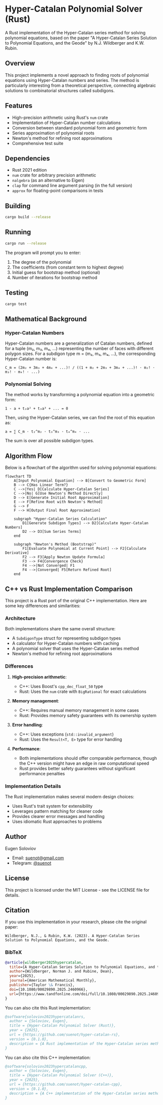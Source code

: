 # Hyper-Catalan Polynomial Solver (Rust)

A Rust implementation of the Hyper-Catalan series method for solving polynomial equations, based on the paper "A Hyper-Catalan Series Solution to Polynomial Equations, and the Geode" by N.J. Wildberger and K.W. Rubin.

## Overview

This project implements a novel approach to finding roots of polynomial equations using Hyper-Catalan numbers and series. The method is particularly interesting from a theoretical perspective, connecting algebraic solutions to combinatorial structures called subdigons.

## Features

- High-precision arithmetic using Rust's `num` crate
- Implementation of Hyper-Catalan number calculations
- Conversion between standard polynomial form and geometric form
- Series approximation of polynomial roots
- Newton's method for refining root approximations
- Comprehensive test suite

## Dependencies

- Rust 2021 edition
- `num` crate for arbitrary precision arithmetic
- `nalgebra` (as an alternative to Eigen)
- `clap` for command line argument parsing (in the full version)
- `approx` for floating-point comparisons in tests

## Building

```bash
cargo build --release
```

## Running

```bash
cargo run --release
```

The program will prompt you to enter:
1. The degree of the polynomial
2. The coefficients (from constant term to highest degree)
3. Initial guess for bootstrap method (optional)
4. Number of iterations for bootstrap method

## Testing

```bash
cargo test
```

## Mathematical Background

### Hyper-Catalan Numbers

Hyper-Catalan numbers are a generalization of Catalan numbers, defined for a tuple (m₂, m₃, m₄, ...) representing the number of faces with different polygon sizes. For a subdigon type m = (m₂, m₃, m₄, ...), the corresponding Hyper-Catalan number is:

```
C_m = (2m₂ + 3m₃ + 4m₄ + ...)! / ((1 + m₂ + 2m₃ + 3m₄ + ...)! · m₂! · m₃! · m₄! · ...)
```

### Polynomial Solving

The method works by transforming a polynomial equation into a geometric form:

```
1 - a + t₂a² + t₃a³ + ... = 0
```

Then, using the Hyper-Catalan series, we can find the root of this equation as:

```
a = ∑ C_m · t₂^m₂ · t₃^m₃ · t₄^m₄ · ...
```

The sum is over all possible subdigon types.

## Algorithm Flow

Below is a flowchart of the algorithm used for solving polynomial equations:

```mermaid
flowchart TD
    A[Input Polynomial Equation] --> B[Convert to Geometric Form]
    B --> C{Has Linear Term?}
    C -->|Yes| D[Calculate Hyper-Catalan Series]
    C -->|No| G[Use Newton's Method Directly]
    D --> E[Generate Initial Root Approximation]
    E --> F[Refine Root with Newton's Method]
    G --> F
    F --> H[Output Final Root Approximation]
    
    subgraph "Hyper-Catalan Series Calculation"
        D1[Generate Subdigon Types] --> D2[Calculate Hyper-Catalan Numbers]
        D2 --> D3[Sum Series Terms]
    end
    
    subgraph "Newton's Method (Bootstrap)"
        F1[Evaluate Polynomial at Current Point] --> F2[Calculate Derivative]
        F2 --> F3[Apply Newton Update Formula]
        F3 --> F4{Convergence Check}
        F4 -->|Not Converged| F1
        F4 -->|Converged| F5[Return Refined Root]
    end
```

## C++ vs Rust Implementation Comparison

This project is a Rust port of the original C++ implementation. Here are some key differences and similarities:

### Architecture

Both implementations share the same overall structure:
- A `SubdigonType` struct for representing subdigon types
- A calculator for Hyper-Catalan numbers with caching
- A polynomial solver that uses the Hyper-Catalan series method
- Newton's method for refining root approximations

### Differences

1. **High-precision arithmetic**: 
   - C++: Uses Boost's `cpp_dec_float_50` type
   - Rust: Uses the `num` crate with `BigRational` for exact calculations

2. **Memory management**:
   - C++: Requires manual memory management in some cases
   - Rust: Provides memory safety guarantees with its ownership system

3. **Error handling**:
   - C++: Uses exceptions (`std::invalid_argument`)
   - Rust: Uses the `Result<T, E>` type for error handling

4. **Performance**:
   - Both implementations should offer comparable performance, though the C++ version might have an edge in raw computational speed
   - Rust provides better safety guarantees without significant performance penalties

### Implementation Details

The Rust implementation makes several modern design choices:
- Uses Rust's trait system for extensibility
- Leverages pattern matching for cleaner code
- Provides clearer error messages and handling
- Uses idiomatic Rust approaches to problems

## Author

Eugen Soloviov
- Email: suenot@gmail.com
- Telegram: [@suenot](https://t.me/suenot)

## License

This project is licensed under the MIT License - see the LICENSE file for details.

## Citation

If you use this implementation in your research, please cite the original paper:

```
Wildberger, N.J., & Rubin, K.W. (2023). A Hyper-Catalan Series Solution to Polynomial Equations, and the Geode.
```

### BibTeX

```bibtex
@article{wildberger2025hypercatalan,
  title={A Hyper-Catalan Series Solution to Polynomial Equations, and the Geode},
  author={Wildberger, Norman J. and Rubine, Dean},
  year={2025},
  journal={American Mathematical Monthly},
  publisher={Taylor \& Francis},
  doi={10.1080/00029890.2025.2460966},
  url={https://www.tandfonline.com/doi/full/10.1080/00029890.2025.2460966},
}
```

You can also cite this Rust implementation:

```bibtex
@software{soloviov2023hypercatalanrs,
  author = {Soloviov, Eugen},
  title = {Hyper-Catalan Polynomial Solver (Rust)},
  year = {2025},
  url = {https://github.com/suenot/hyper-catalan-rs},
  version = {0.1.0},
  description = {A Rust implementation of the Hyper-Catalan series method for solving polynomial equations}
}
```

You can also cite this C++ implementation:

```bibtex
@software{soloviov2023hypercatalancpp,
  author = {Soloviov, Eugen},
  title = {Hyper-Catalan Polynomial Solver (C++)},
  year = {2025},
  url = {https://github.com/suenot/hyper-catalan-cpp},
  version = {0.1.0},
  description = {A C++ implementation of the Hyper-Catalan series method for solving polynomial equations}
}
```